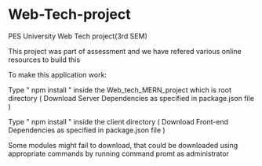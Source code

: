 # Web-Tech-project

PES University Web Tech project(3rd SEM)

This project was part of assessment and we have refered various online resources to build this

To make this application work:

Type " npm install " inside the Web_tech_MERN_project which is root directory ( Download Server Dependencies as specified in package.json file )

Type " npm install " inside the client directory ( Download Front-end Dependencies  as specified in package.json file )

Some modules might fail to download, that could be downloaded using appropriate commands by running command promt as administrator
